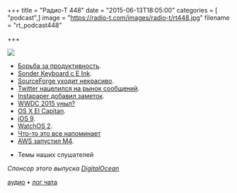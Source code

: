 +++
title = "Радио-Т 448"
date = "2015-06-13T18:05:00"
categories = [ "podcast",]
image = "https://radio-t.com/images/radio-t/rt448.jpg"
filename = "rt_podcast448"

+++

![](https://radio-t.com/images/radio-t/rt448.jpg)

* [Борьба за продуктивность](http://prsm.tc/qHL5Na).
* [Sonder Keyboard с E Ink](http://petapixel.com/2015/06/11/sonder-keyboard-uses-e-ink-to-put-shortcuts-icons-at-your-fingertips/).
* [SourceForge уходит некрасиво](http://prsm.tc/NzXmnu).
* [Twitter нацелился на рынок сообщений](http://9to5mac.com/2015/06/11/twitter-dm-limit-ceo-change/).
* [Instapaper добавил заметок](http://prsm.tc/z6mwAA).
* [WWDC 2015 уныл?](http://prsm.tc/kXwhDk)
* [OS X El Capitan](http://www.apple.com/osx/elcapitan-preview/).
* [iOS 9](http://www.apple.com/ios/ios9-preview/).
* [WatchOS 2](http://www.apple.com/watchos-2-preview/).
* [Что-то это все напоминает](http://prsm.tc/anYmqq)
* [AWS запустил M4](http://social.techcrunch.com/2015/06/11/aws-launches-m4-general-purpose-instances-for-ec2/).
- Темы наших слушателей

_Спонсор этого выпуска [DigitalOcean](https://www.digitalocean.com)_

[аудио](http://cdn.radio-t.com/rt_podcast448.mp3) • [лог чата](http://chat.radio-t.com/logs/radio-t-448.html)
<audio src="http://cdn.radio-t.com/rt_podcast448.mp3" preload="none"></audio>